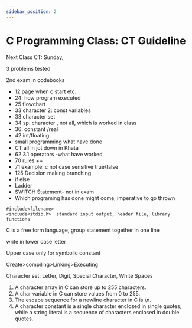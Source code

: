 ```yaml
---
sidebar_position: 2
---
```


# C Programming Class: CT Guideline

Next Class CT: Sunday,

3 problems tested

2nd exam in codebooks

- 12 page when c start etc.
- 24: how program executed
- 25 flowchart
- 33 character 2: const variables
- 33 character set
- 34 sp. character , not all, which is worked in class
- 36: constant /real
- 42 int/floating
- small programming what have done
- CT all in jot down in Khata
- 62 3.1 operators -what have worked
- 70 rules ++
- 71 example: c not case sensitive true/false
- 125 Decision making branching
- if else
- Ladder
- SWITCH Statement- not in exam
- Which programing has done might come, imperative to go thrown
```
#include<filename>
<include<stdio.h>  standard input output, header file, library functions
```

C is a free form language, group statement together in one line

write in lower case letter

Upper case only for symbolic constant

Create>compiling>Linking>Executing

Character set: Letter, Digit, Special Character, White Spaces

1. A character array in C can store up to 255 characters.
2. A char variable in C can store values from 0 to 255.
3. The escape sequence for a newline character in C is \n.
4. A character constant is a single character enclosed in single quotes, while a string literal is a sequence of characters enclosed in double quotes.